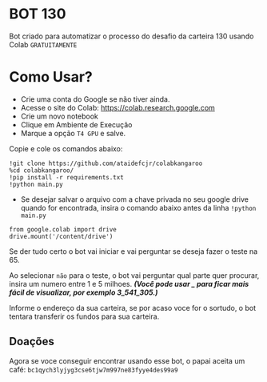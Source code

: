 # BOT 130 

Bot criado para automatizar o processo do desafio da carteira 130 usando Colab `GRATUITAMENTE`

# Como Usar? 
* Crie uma conta do Google se não tiver ainda.
* Acesse o site do Colab: https://colab.research.google.com
* Crie um novo notebook
* Clique em Ambiente de Execução
* Marque a opção `T4 GPU` e salve.

Copie e cole os comandos abaixo:

```
!git clone https://github.com/ataidefcjr/colabkangaroo
%cd colabkangaroo/
!pip install -r requirements.txt
!python main.py
```

* Se desejar salvar o arquivo com a chave privada no seu google drive quando for encontrada, insira o comando abaixo antes da linha `!python main.py`
```
from google.colab import drive
drive.mount('/content/drive')
```

Se der tudo certo o bot vai iniciar e vai perguntar se deseja fazer o teste na 65.

Ao selecionar `não` para o teste, o bot vai perguntar qual parte quer procurar, insira um numero entre 1 e 5 milhoes.
***(Você pode usar _ para ficar mais fácil de visualizar, por exemplo 3_541_305.)***


Informe o endereço da sua carteira, se por acaso voce for o sortudo, o bot tentara transferir os fundos para sua carteira.    

## Doações 

Agora se voce conseguir encontrar usando esse bot, o papai aceita um café: `bc1qych3lyjyg3cse6tjw7m997ne83fyye4des99a9`